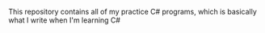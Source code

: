 This repository contains all of my practice C# programs, which is basically what I write when I'm learning C#